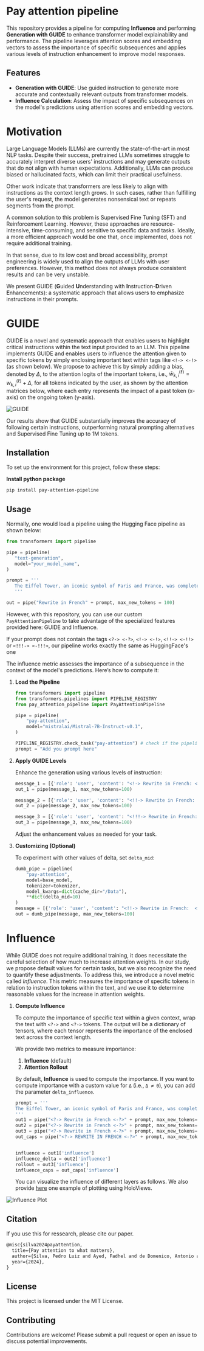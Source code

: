 # Pay attention pipeline


This repository provides a pipeline for computing **Influence** and performing **Generation with GUIDE** to enhance transformer model explainability and performance. The pipeline leverages attention scores and embedding vectors to assess the importance of specific subsequences and applies various levels of instruction enhancement to improve model responses.

## Features

- **Generation with GUIDE**: Use guided instruction to generate more accurate and contextually relevant outputs from transformer models.
- **Influence Calculation**: Assess the impact of specific subsequences on the model's predictions using attention scores and embedding vectors.

# Motivation

Large Language Models (LLMs) are currently the state-of-the-art in most NLP tasks. Despite their success, pretrained LLMs sometimes struggle to accurately interpret diverse users' instructions and may generate outputs that do not align with human expectations. Additionally, LLMs can produce biased or hallucinated facts, which can limit their practical usefulness. 

Other work indicate that transformers are less likely to align with instructions as the context length grows. In such cases, rather than fulfilling the user's request, the model generates nonsensical text or repeats segments from the prompt.

A common solution to this problem is Supervised Fine Tuning (SFT) and Reinforcement Learning. However, these approaches are resource-intensive, time-consuming, and sensitive to specific data and tasks. Ideally, a more efficient approach would be one that, once implemented, does not require additional training.

In that sense, due to its low cost and broad accessibility, prompt engineering is widely used to align the outputs of LLMs with user preferences. However, this method does not always produce consistent results and can be very unstable.

We present GUIDE (**G**uided **U**nderstanding with **I**nstruction-**D**riven **E**nhancements): a systematic approach that allows users to emphasize instructions in their prompts.


# GUIDE 

GUIDE  is a novel and systematic approach that enables users to highlight critical instructions within the text input provided to an LLM. This pipeline implements GUIDE and enables users to influence the attention given to specific tokens by simply enclosing important text within tags like ```<!-> <-!>``` (as shown below). We propose to achieve this by simply adding a bias, denoted by $\Delta$, to the attention logits of the important tokens, i.e., $\bar{w}_{k,i}^{(\ell)} = w_{k,i}^{(\ell)} + \Delta,$ for all tokens indicated by the user, as shown by the attention matrices below, where each entry represents the impact of a past token (x-axis) on the ongoing token (y-axis).

![GUIDE](img/PayAttentionToWhatMatters-Workshop-extended.drawio.png)

Our results show that GUIDE substantially improves the accuracy of following certain instructions, outperforming natural prompting alternatives and Supervised Fine Tuning up to 1M tokens.


## Installation


To set up the environment for this project, follow these steps:

**Install python package**

   ```bash
   pip install pay-attention-pipeline
   ```


## Usage

Normally, one would load a pipeline using the Hugging Face pipeline as shown below:

```python
from transformers import pipeline

pipe = pipeline(
   "text-generation",
   model="your_model_name",
)

prompt = '''
   The Eiffel Tower, an iconic symbol of Paris and France, was completed in 1889 as the centerpiece of the Exposition Universelle, a world’s fair celebrating the centennial of the French Revolution...
   '''

out = pipe("Rewrite in French" + prompt, max_new_tokens = 100)
```

However, with this repository, you can use our custom ```PayAttentionPipeline``` to take advantage of the specialized features provided here: GUIDE and Influence.

If your prompt does not contain the tags `<?-> <-?>`, `<!-> <-!>`, `<!!-> <-!!>` or `<!!!-> <-!!!>`, our pipeline works exactly the same as HuggingFace's one

The influence metric assesses the importance of a subsequence in the context of the model's predictions. Here’s how to compute it:

1. **Load the Pipeline**

   ```python
   from transformers import pipeline
   from transformers.pipelines import PIPELINE_REGISTRY
   from pay_attention_pipeline import PayAttentionPipeline

   pipe = pipeline(
       "pay-attention",
       model="mistralai/Mistral-7B-Instruct-v0.1",
   )

   PIPELINE_REGISTRY.check_task("pay-attention") # check if the pipeline is correctly loaded
   prompt = "Add you prompt here"
   ```

2. **Apply GUIDE Levels**

   Enhance the generation using various levels of instruction:

   ```python
   message_1 = [{'role': 'user', 'content': "<!-> Rewrite in French: <-!>" + prompt}]
   out_1 = pipe(message_1, max_new_tokens=100)

   message_2 = [{'role': 'user', 'content': "<!!-> Rewrite in French: <-!!>" + prompt}]
   out_2 = pipe(message_2, max_new_tokens=100)

   message_3 = [{'role': 'user', 'content': "<!!!-> Rewrite in French: <-!!!>" + prompt}]
   out_3 = pipe(message_3, max_new_tokens=100)
   ```

   Adjust the enhancement values as needed for your task.


3. **Customizing (Optional)**

   To experiment with other values of delta, set `delta_mid`:

   ```python
   dumb_pipe = pipeline(
       "pay-attention",
       model=base_model,
       tokenizer=tokenizer,
       model_kwargs=dict(cache_dir="/Data"),
       **dict(delta_mid=10)
   )
   message = [{'role': 'user', 'content': "<!!-> Rewrite in French:  <-!!>" + prompt}]
   out = dumb_pipe(message, max_new_tokens=100)
   ```

# Influence 

While GUIDE does not require additional training, it does necessitate the careful selection of how much to increase attention weights. In our study, we propose default values for certain tasks, but we also recognize the need to quantify these adjustments. To address this, we introduce a novel metric called *Influence*. This metric measures the importance of specific tokens in relation to instruction tokens within the text, and we use it to determine reasonable values for the increase in attention weights.

1. **Compute Influence**

   To compute the importance of specific text within a given context, wrap the text with `<?->` and `<?->` tokens. The output will be a dictionary of tensors, where each tensor represents the importance of the enclosed text across the context length.

   We provide two metrics to measure importance:

   1. **Influence** (default)
   2. **Attention Rollout**

   By default, **Influence** is used to compute the importance. If you want to compute importance with a custom value for `Δ` (i.e., `Δ ≠ 0`), you can add the parameter `delta_influence`.


   ```python
   prompt = '''
   The Eiffel Tower, an iconic symbol of Paris and France, was completed in 1889 as the centerpiece of the Exposition Universelle, a world’s fair celebrating the centennial of the French Revolution...
   '''
   out1 = pipe("<?-> Rewrite in French <-?>" + prompt, max_new_tokens=100)
   out2 = pipe("<?-> Rewrite in French <-?>" + prompt, max_new_tokens=100, delta_influence = 1)
   out3 = pipe("<?-> Rewrite in French <-?>" + prompt, max_new_tokens=100, metric = 'attention_rollout')   
   out_caps = pipe("<?-> REWRITE IN FRENCH <-?>" + prompt, max_new_tokens = 100, )
   

   influence = out1['influence']
   influence_delta = out2['influence']
   rollout = out3['influence']
   influence_caps = out_caps['influence']
   ```

   You can visualize the influence of different layers as follows. We also provide [here](examples/influence.ipynb) one example of plotting using HoloViews.
<!-- 
   ```python
   import torch
   import torch.nn.functional as F
   import matplotlib.pyplot as plt

   def rolling_mean(x, window_size):
       # (Function implementation)

   layers_to_plot = [0, 15, 31]
   layers_to_axs_idx = {v: i for i, v in enumerate(layers_to_plot)}
   n_plots = len(layers_to_plot)
   fig, axes = plt.subplots(1, n_plots, figsize=(n_plots * 5, 4))

   for layer_idx in layers_to_plot:
       plot_idx = layers_to_axs_idx[layer_idx]
       axes[plot_idx].plot(
           rolling_mean(torch.log(influence[layer_idx]), 10)[10:],
           label="Normal"
       )
       axes[plot_idx].plot(
           rolling_mean(torch.log(influence_caps[layer_idx]), 10)[10:],
           label="Uppercase"
       )

      axes[plot_idx].plot(
         rolling_mean(torch.log(influence_delta[layer_idx]), 10)[10:],
         label = r"$\Delta = 1$"
      )

      axes[plot_idx].plot(
         rolling_mean(torch.log(influence_delta[layer_idx]), 10)[10:],
         label = r"$\Delta = 1$"
      )
       axes[plot_idx].set_title(f"Layer {layer_idx+1}")
       axes[plot_idx].grid()
       axes[plot_idx].set_xlabel("context length")
       axes[plot_idx].set_ylabel("log influence")
       axes[plot_idx].legend()
   ``` -->

![Influence Plot](img/example_influence.png)

## Citation

If you use this for ressearch, please cite our paper.

```latex
@misc{silva2024payattention,
  title={Pay attention to what matters},
  author={Silva, Pedro Luiz and Ayed, Fadhel and de Domenico, Antonio and Maatouk, Ali},
  year={2024},
}
```


## License

This project is licensed under the MIT License.

## Contributing

Contributions are welcome! Please submit a pull request or open an issue to discuss potential improvements.
